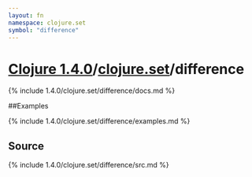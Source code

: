 ```yaml
---
layout: fn
namespace: clojure.set
symbol: "difference"
---
```


# [Clojure 1.4.0](../../)/[clojure.set](../)/difference

{% include 1.4.0/clojure.set/difference/docs.md %}

##Examples

{% include 1.4.0/clojure.set/difference/examples.md %}
## Source
{% include 1.4.0/clojure.set/difference/src.md %}

